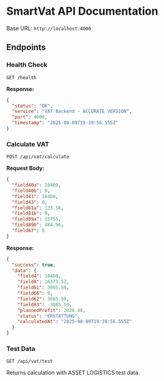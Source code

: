 # SmartVat API Documentation

Base URL: `http://localhost:4000`

## Endpoints

### Health Check
```
GET /health
```

**Response:**
```json
{
  "status": "OK",
  "service": "VAT Backend - ACCURATE VERSION",
  "port": 4000,
  "timestamp": "2025-08-09T19:39:56.555Z"
}
```

### Calculate VAT
```
POST /api/vat/calculate
```

**Request Body:**
```json
{
  "field40a": 18400,
  "field40b": 0,
  "field41": 18400,
  "field43": 0,
  "field81a": 133.56,
  "field81b": 0,
  "field89a": 15755,
  "field89b": 484.96,
  "field67": 0
}
```

**Response:**
```json
{
  "success": true,
  "data": {
    "field4": 18400,
    "field8": 16373.52,
    "field61": 3085.59,
    "field66": 0,
    "field62": 3085.59,
    "field83": -3085.59,
    "plannedProfit": 2026.48,
    "status": "ERSTATTUNG",
    "calculatedAt": "2025-08-09T19:39:56.555Z"
  }
}
```

### Test Data
```
GET /api/vat/test
```

Returns calculation with ASSET LOGISTICS test data.
